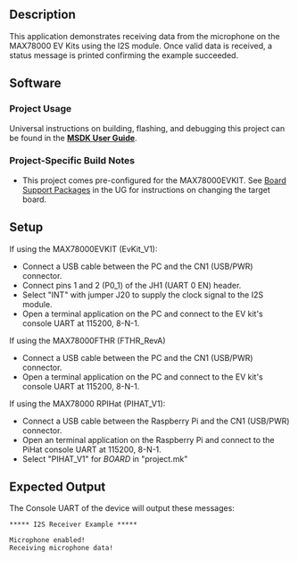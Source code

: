 ## Description

This application demonstrates receiving data from the microphone on the MAX78000 EV Kits using the I2S module. Once valid data is received, a status message is printed confirming the example succeeded.

## Software

### Project Usage

Universal instructions on building, flashing, and debugging this project can be found in the **[MSDK User Guide](https://analog-devices-msdk.github.io/msdk/USERGUIDE/)**.

### Project-Specific Build Notes

* This project comes pre-configured for the MAX78000EVKIT.  See [Board Support Packages](https://analog-devices-msdk.github.io/msdk/USERGUIDE/#board-support-packages) in the UG for instructions on changing the target board.

## Setup

If using the MAX78000EVKIT (EvKit_V1):
-   Connect a USB cable between the PC and the CN1 (USB/PWR) connector.
-   Connect pins 1 and 2 (P0_1) of the JH1 (UART 0 EN) header.
-	Select "INT" with jumper J20 to supply the clock signal to the I2S module.
-   Open a terminal application on the PC and connect to the EV kit's console UART at 115200, 8-N-1.

If using the MAX78000FTHR (FTHR_RevA)
-   Connect a USB cable between the PC and the CN1 (USB/PWR) connector.
-   Open a terminal application on the PC and connect to the EV kit's console UART at 115200, 8-N-1.

If using the MAX78000 RPIHat (PIHAT_V1):
-   Connect a USB cable between the Raspberry Pi and the CN1 (USB/PWR) connector.
-   Open an terminal application on the Raspberry Pi and connect to the PiHat console UART at 115200, 8-N-1.
-   Select "PIHAT_V1" for _BOARD_ in "project.mk"

## Expected Output

The Console UART of the device will output these messages:

```
***** I2S Receiver Example *****

Microphone enabled!
Receiving microphone data!
```

